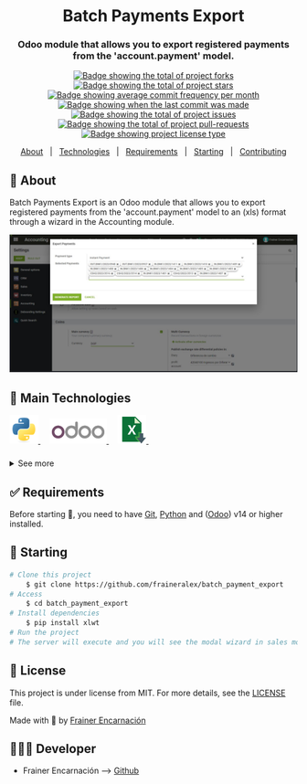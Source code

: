 <div align="center">
  <h1>Batch Payments Export</h1>
  <h3>Odoo module that allows you to export registered payments from the 'account.payment' model.</h3>
</div>

<p align="center">
  <a href="https://github.com/fraineralex/batch_payment_export/fork" target="_blank">
    <img src="https://img.shields.io/github/forks/fraineralex/batch_payment_export?" alt="Badge showing the total of project forks"/>
  </a>

  <a href="https://github.com/fraineralex/batch_payment_export/stargazers" target="_blank">
    <img src="https://img.shields.io/github/stars/fraineralex/batch_payment_export?" alt="Badge showing the total of project stars"/>
  </a>

  <a href="https://github.com/fraineralex/batch_payment_export/commits/main" target="_blank">
    <img src="https://img.shields.io/github/commit-activity/m/fraineralex/batch_payment_export?" alt="Badge showing average commit frequency per month"/>
  </a>

  <a href="https://github.com/fraineralex/batch_payment_export/commits/main" target="_blank">
    <img src="https://img.shields.io/github/last-commit/fraineralex/batch_payment_export?" alt="Badge showing when the last commit was made"/>
  </a>

  <a href="https://github.com/fraineralex/batch_payment_export/issues" target="_blank">
    <img src="https://img.shields.io/github/issues/fraineralex/batch_payment_export?" alt="Badge showing the total of project issues"/>
  </a>

  <a href="https://github.com/fraineralex/batch_payment_export/pulls" target="_blank">
    <img src="https://img.shields.io/github/issues-pr/fraineralex/batch_payment_export?" alt="Badge showing the total of project pull-requests"/>
  </a>

  <a href="https://github.com/fraineralex/batch_payment_export/LICENSE.md" target="_blank">
    <img alt="Badge showing project license type" src="https://img.shields.io/github/license/maurodesouza/profile-readme-generator?color=f85149">
  </a>
</p>


<p align="center">
  <a href="#dart-about">About</a> &#xa0; | &#xa0;
  <a href="#rocket-main-technologies">Technologies</a> &#xa0; | &#xa0;
  <a href="#white_check_mark-requirements">Requirements</a> &#xa0; | &#xa0;
  <a href="#checkered_flag-starting">Starting</a> &#xa0; | &#xa0;
  <a href="https://github.com/fraineralex/batch_payment_export/edit/master/README.md">Contributing</a>
</p>

## :dart: About ##

Batch Payments Export is an Odoo module that allows you to export registered payments from the 'account.payment' model to an (xls) format through a wizard in the Accounting module.

<img src="https://github.com/fraineralex/batch_payment_export/blob/main/screenshot.jpg" alt="Screenshot of the modal wizard">

## :rocket: Main Technologies ##

<a href="https://python.org">
  <img width="50" title="Python" alt="Python Logo" src="https://raw.githubusercontent.com/devicons/devicon/master/icons/python/python-original.svg">
</a> &#xa0; &#xa0;

<a href="https://odoo.com">
  <img width="100" title="Odoo" alt="Odoo Logo" src="https://github.com/odoo/odoo/blob/17.0/addons/web/static/img/logo.png">
</a> &#xa0; &#xa0;

<a href="https://pypi.org/project/xlwt/">
  <img width="50" title="xlwt" alt="xlwt Logo" src="\static\src\img\icon.png">
</a> &#xa0; &#xa0;

###

<details>
  <summary>See more</summary>

  ###
  
* Python
    - odoo
    - xlwt
    - xml
    - base64
    - werkzeug
    - io

</details>

## :white_check_mark: Requirements ##

Before starting :checkered_flag:, you need to have [Git](https://git-scm.com), [Python](https://python.org) and ([Odoo](https://odoo.com)) v14 or higher installed.

## :checkered_flag: Starting ##

```bash
# Clone this project
    $ git clone https://github.com/fraineralex/batch_payment_export
# Access
    $ cd batch_payment_export
# Install dependencies
    $ pip install xlwt
# Run the project
# The server will execute and you will see the modal wizard in sales module -> bank and boxes -> batch payment export
```

## :memo: License ##

This project is under license from MIT. For more details, see the [LICENSE](LICENSE.md) file.


Made with 💙 by <a href="https://github.com/fraineralex" target="_blank">Frainer Encarnación</a>


## 👨🏻‍🚀 Developer
- Frainer Encarnación --> [Github](https://github.com/fraineralex)

&#xa0;

